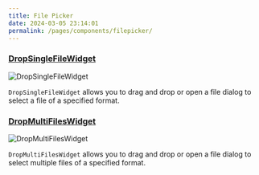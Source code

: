 ```yaml
---
title: File Picker
date: 2024-03-05 23:14:01
permalink: /pages/components/filepicker/
---
```


### [DropSingleFileWidget](https://qfluentwidgets.com/price)

![DropSingleFileWidget](/img/components/filepicker/DropSingleFileWidget.png)

`DropSingleFileWidget` allows you to drag and drop or open a file dialog to select a file of a specified format.

### [DropMultiFilesWidget](https://qfluentwidgets.com/price)

![DropMultiFilesWidget](/img/components/filepicker/DropMultiFilesWidget.png)

`DropMultiFilesWidget` allows you to drag and drop or open a file dialog to select multiple files of a specified format.